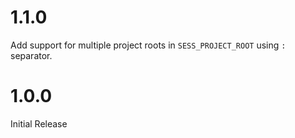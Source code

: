 # 1.1.0

Add support for multiple project roots in `SESS_PROJECT_ROOT` using `:` separator.

# 1.0.0

Initial Release
